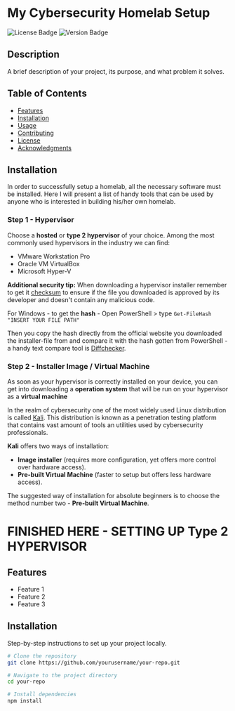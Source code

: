 # My Cybersecurity Homelab Setup

![License Badge](https://img.shields.io/badge/license-MIT-blue.svg)
![Version Badge](https://img.shields.io/badge/version-1.0.0-green.svg)

## Description
A brief description of your project, its purpose, and what problem it solves.

## Table of Contents
- [Features](#features)
- [Installation](#installation)
- [Usage](#usage)
- [Contributing](#contributing)
- [License](#license)
- [Acknowledgments](#acknowledgments)

## Installation
In order to successfully setup a homelab, all the necessary software must be installed. Here I will present a list of handy tools that can be used by anyone who is interested in building his/her own homelab.

### Step 1 - Hypervisor

Choose a **hosted** or **type 2 hypervisor** of your choice. Among the most commonly used hypervisors in the industry we can find:

- VMware Workstation Pro
- Oracle VM VirtualBox
- Microsoft Hyper-V

**Additional security tip:** When downloading a hypervisor installer remember to get it <ins>checksum</ins> to ensure if the file you downloaded is approved by its developer and doesn't contain any malicious code.

For Windows - to get the **hash** - Open PowerShell > type ``` Get-FileHash "INSERT YOUR FILE PATH"  ```

Then you copy the hash directly from the official website you downloaded the installer-file from and compare it with the hash gotten from PowerShell - a handy text compare tool is <a href="https://www.diffchecker.com/text-compare">Diffchecker</a>.

### Step 2 - Installer Image / Virtual Machine

As soon as your hypervisor is correctly installed on your device, you can get into downloading a **operation system** that will be run on your hypervisor as a **virtual machine**

In the realm of cybersecurity one of the most widely used Linux distribution is called <a href="https://www.kali.org/">Kali</a>. This distribution is known as a penetration testing platform that contains vast amount of tools an utilities used by cybersecurity professionals.

**Kali** offers two ways of installation:

- **Image installer** (requires more configuration, yet offers more control over hardware access).
- **Pre-built Virtual Machine** (faster to setup but offers less hardware access).

The suggested way of installation for absolute beginners is to choose the method number two - **Pre-built Virtual Machine**.

# FINISHED HERE - SETTING UP Type 2 HYPERVISOR

## Features
- Feature 1
- Feature 2
- Feature 3

## Installation
Step-by-step instructions to set up your project locally.

```bash
# Clone the repository
git clone https://github.com/yourusername/your-repo.git

# Navigate to the project directory
cd your-repo

# Install dependencies
npm install
